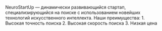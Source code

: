 NeuroStartUp — динамически развивающийся стартап, специализирующийся на поиске с использованием новейших технологий искусственного интеллекта. Наши преимущества:
    1. Высокая точность поиска
    2. Высокая скорость поиска
    3. Низкая цена

